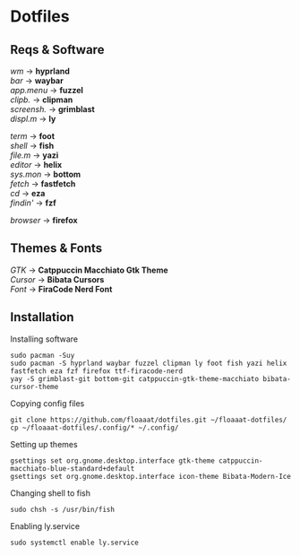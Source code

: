 # Dotfiles

## Reqs & Software
*wm* -> **hyprland**\
*bar* -> **waybar**\
*app.menu* -> **fuzzel**\
*clipb.* -> **clipman**\
*screensh.* -> **grimblast**\
*displ.m* -> **ly**

*term* -> **foot**\
*shell* -> **fish**\
*file.m* -> **yazi**\
*editor* -> **helix**\
*sys.mon* -> **bottom**\
*fetch* -> **fastfetch**\
*cd* -> **eza**\
*findin'* -> **fzf**

*browser* -> **firefox**

## Themes & Fonts
*GTK* -> **Catppuccin Macchiato Gtk Theme**\
*Cursor* -> **Bibata Cursors**\
*Font* -> **FiraCode Nerd Font**

## Installation
Installing software
```
sudo pacman -Suy
sudo pacman -S hyprland waybar fuzzel clipman ly foot fish yazi helix fastfetch eza fzf firefox ttf-firacode-nerd
yay -S grimblast-git bottom-git catppuccin-gtk-theme-macchiato bibata-cursor-theme
```
Copying config files
```
git clone https://github.com/floaaat/dotfiles.git ~/floaaat-dotfiles/
cp ~/floaaat-dotfiles/.config/* ~/.config/
```
Setting up themes
```
gsettings set org.gnome.desktop.interface gtk-theme catppuccin-macchiato-blue-standard+default
gsettings set org.gnome.desktop.interface icon-theme Bibata-Modern-Ice
```
Changing shell to fish
```
sudo chsh -s /usr/bin/fish
```
Enabling ly.service
```
sudo systemctl enable ly.service
```
